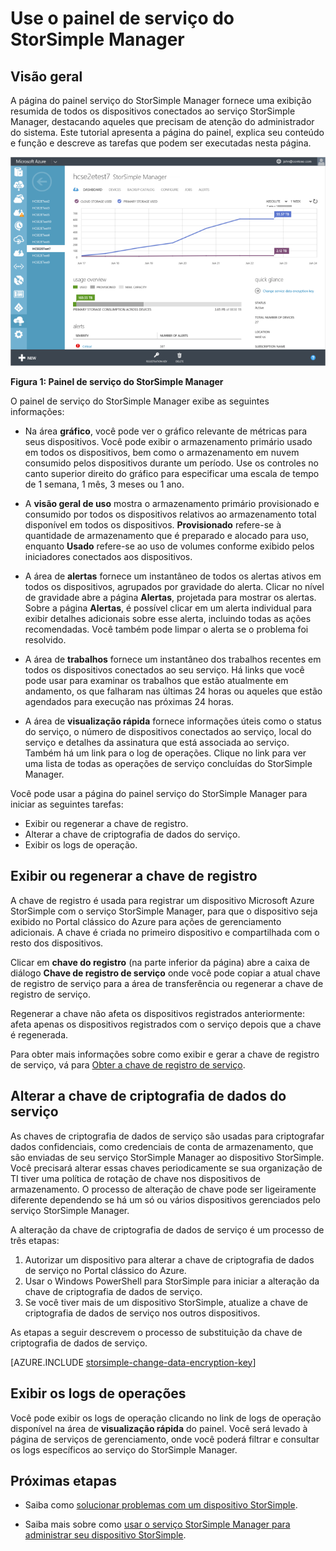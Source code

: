 <properties 
   pageTitle="Painel do serviço do StorSimple Manager | Microsoft Azure"
   description="Descreve o painel de serviço do StorSimple Manager e explica como usá-lo para monitorar a integridade de sua solução StorSimple."
   services="storsimple"
   documentationCenter=""
   authors="SharS"
   manager="carolz"
   editor="" />
<tags 
   ms.service="storsimple"
   ms.devlang="na"
   ms.topic="article"
   ms.tgt_pltfrm="na"
   ms.workload="na"
   ms.date="12/02/2015"
   ms.author="v-sharos" />

# Use o painel de serviço do StorSimple Manager

## Visão geral

A página do painel serviço do StorSimple Manager fornece uma exibição resumida de todos os dispositivos conectados ao serviço StorSimple Manager, destacando aqueles que precisam de atenção do administrador do sistema. Este tutorial apresenta a página do painel, explica seu conteúdo e função e descreve as tarefas que podem ser executadas nesta página.

![Painel de serviço](./media/storsimple-service-dashboard/HCS_ServiceDashboard.png)

**Figura 1: Painel de serviço do StorSimple Manager**

O painel de serviço do StorSimple Manager exibe as seguintes informações:

- Na área **gráfico**, você pode ver o gráfico relevante de métricas para seus dispositivos. Você pode exibir o armazenamento primário usado em todos os dispositivos, bem como o armazenamento em nuvem consumido pelos dispositivos durante um período. Use os controles no canto superior direito do gráfico para especificar uma escala de tempo de 1 semana, 1 mês, 3 meses ou 1 ano.

- A **visão geral de uso** mostra o armazenamento primário provisionado e consumido por todos os dispositivos relativos ao armazenamento total disponível em todos os dispositivos. **Provisionado** refere-se à quantidade de armazenamento que é preparado e alocado para uso, enquanto **Usado** refere-se ao uso de volumes conforme exibido pelos iniciadores conectados aos dispositivos.

- A área de **alertas** fornece um instantâneo de todos os alertas ativos em todos os dispositivos, agrupados por gravidade do alerta. Clicar no nível de gravidade abre a página **Alertas**, projetada para mostrar os alertas. Sobre a página **Alertas**, é possível clicar em um alerta individual para exibir detalhes adicionais sobre esse alerta, incluindo todas as ações recomendadas. Você também pode limpar o alerta se o problema foi resolvido.

- A área de **trabalhos** fornece um instantâneo dos trabalhos recentes em todos os dispositivos conectados ao seu serviço. Há links que você pode usar para examinar os trabalhos que estão atualmente em andamento, os que falharam nas últimas 24 horas ou aqueles que estão agendados para execução nas próximas 24 horas.

- A área de **visualização rápida** fornece informações úteis como o status do serviço, o número de dispositivos conectados ao serviço, local do serviço e detalhes da assinatura que está associada ao serviço. Também há um link para o log de operações. Clique no link para ver uma lista de todas as operações de serviço concluídas do StorSimple Manager.

Você pode usar a página do painel serviço do StorSimple Manager para iniciar as seguintes tarefas:

- Exibir ou regenerar a chave de registro.
- Alterar a chave de criptografia de dados do serviço.
- Exibir os logs de operação.

## Exibir ou regenerar a chave de registro

A chave de registro é usada para registrar um dispositivo Microsoft Azure StorSimple com o serviço StorSimple Manager, para que o dispositivo seja exibido no Portal clássico do Azure para ações de gerenciamento adicionais. A chave é criada no primeiro dispositivo e compartilhada com o resto dos dispositivos.

Clicar em **chave do registro** (na parte inferior da página) abre a caixa de diálogo **Chave de registro de serviço** onde você pode copiar a atual chave de registro de serviço para a área de transferência ou regenerar a chave de registro de serviço.

Regenerar a chave não afeta os dispositivos registrados anteriormente: afeta apenas os dispositivos registrados com o serviço depois que a chave é regenerada.

Para obter mais informações sobre como exibir e gerar a chave de registro de serviço, vá para [Obter a chave de registro de serviço](storsimple-manage-service.md#get-the-service-registration-key).

## Alterar a chave de criptografia de dados do serviço

As chaves de criptografia de dados de serviço são usadas para criptografar dados confidenciais, como credenciais de conta de armazenamento, que são enviadas de seu serviço StorSimple Manager ao dispositivo StorSimple. Você precisará alterar essas chaves periodicamente se sua organização de TI tiver uma política de rotação de chave nos dispositivos de armazenamento. O processo de alteração de chave pode ser ligeiramente diferente dependendo se há um só ou vários dispositivos gerenciados pelo serviço StorSimple Manager.

A alteração da chave de criptografia de dados de serviço é um processo de três etapas:

1. Autorizar um dispositivo para alterar a chave de criptografia de dados de serviço no Portal clássico do Azure.
2. Usar o Windows PowerShell para StorSimple para iniciar a alteração da chave de criptografia de dados de serviço.
3. Se você tiver mais de um dispositivo StorSimple, atualize a chave de criptografia de dados de serviço nos outros dispositivos.

As etapas a seguir descrevem o processo de substituição da chave de criptografia de dados de serviço.

[AZURE.INCLUDE [storsimple-change-data-encryption-key](../../includes/storsimple-change-data-encryption-key.md)]


## Exibir os logs de operações

Você pode exibir os logs de operação clicando no link de logs de operação disponível na área de **visualização rápida** do painel. Você será levado à página de serviços de gerenciamento, onde você poderá filtrar e consultar os logs específicos ao serviço do StorSimple Manager.

## Próximas etapas

- Saiba como [solucionar problemas com um dispositivo StorSimple](storsimple-troubleshoot-operational-device.md).

- Saiba mais sobre como [usar o serviço StorSimple Manager para administrar seu dispositivo StorSimple](storsimple-manager-service-administration.md).

<!---HONumber=AcomDC_1203_2015-->